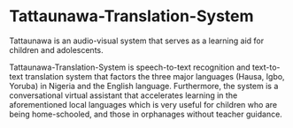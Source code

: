 # Tattaunawa-Translation-System
Tattaunawa is an audio-visual system that serves as a learning aid for children and adolescents.

Tattaunawa-Translation-System is speech-to-text recognition and  text-to-text translation system that factors the three major languages (Hausa, Igbo, Yoruba) in Nigeria and the English language. Furthermore, the system is a conversational virtual assistant that accelerates learning in the aforementioned local languages which is very useful for children who are being home-schooled, and those in orphanages without teacher guidance.
